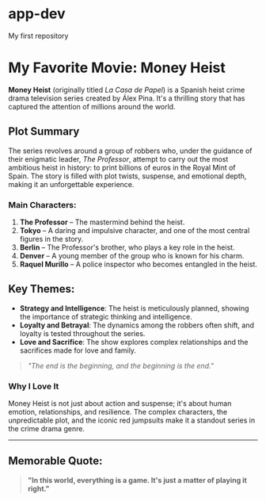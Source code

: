 # app-dev
My first repository

# My Favorite Movie: Money Heist

**Money Heist** (originally titled *La Casa de Papel*) is a Spanish heist crime drama television series created by Álex Pina. It's a thrilling story that has captured the attention of millions around the world.

## Plot Summary
The series revolves around a group of robbers who, under the guidance of their enigmatic leader, *The Professor*, attempt to carry out the most ambitious heist in history: to print billions of euros in the Royal Mint of Spain. The story is filled with plot twists, suspense, and emotional depth, making it an unforgettable experience.

### Main Characters:
1. **The Professor** – The mastermind behind the heist.
2. **Tokyo** – A daring and impulsive character, and one of the most central figures in the story.
3. **Berlin** – The Professor's brother, who plays a key role in the heist.
4. **Denver** – A young member of the group who is known for his charm.
5. **Raquel Murillo** – A police inspector who becomes entangled in the heist.

## Key Themes:
- **Strategy and Intelligence**: The heist is meticulously planned, showing the importance of strategic thinking and intelligence.
- **Loyalty and Betrayal**: The dynamics among the robbers often shift, and loyalty is tested throughout the series.
- **Love and Sacrifice**: The show explores complex relationships and the sacrifices made for love and family.

> _"The end is the beginning, and the beginning is the end."_

### Why I Love It
Money Heist is not just about action and suspense; it's about human emotion, relationships, and resilience. The complex characters, the unpredictable plot, and the iconic red jumpsuits make it a standout series in the crime drama genre.

---

## Memorable Quote:
> **"In this world, everything is a game. It's just a matter of playing it right."**
